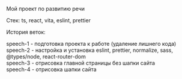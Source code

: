 Мой проект по развитию речи

Стек: ts, react, vita, eslint, prettier

История веток:

speech-1 - подготовка проекта к работе (удаление лишнего кода)  
speech-2 - настройка и установка eslint, prettier, normalize, sass, @types/node, react-router-dom  
speech-3 - отрисовка главной страницы без шапки сайта  
speech-4 - отрисовка шапки сайта
